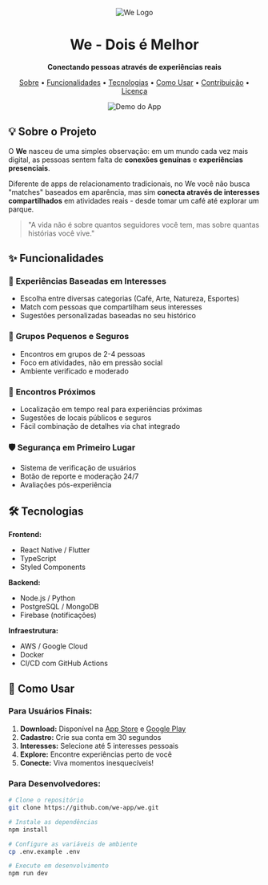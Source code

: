 <p align="center">
  <img src="https://via.placeholder.com/200x80/FF6B35/FFFFFF?text=We+Logo" alt="We Logo">
</p>

<h1 align="center">We - Dois é Melhor</h1>

<p align="center">
  <strong>Conectando pessoas através de experiências reais</strong>
</p>

<p align="center">
  <a href="#-sobre-o-projeto">Sobre</a> •
  <a href="#-funcionalidades">Funcionalidades</a> •
  <a href="#-tecnologias">Tecnologias</a> •
  <a href="#-como-usar">Como Usar</a> •
  <a href="#-contribuição">Contribuição</a> •
  <a href="#-licença">Licença</a>
</p>

<p align="center">
  <img src="https://via.placeholder.com/800x400/1A535C/FFFFFF?text=Demo+do+App+We" alt="Demo do App">
</p>

## 💡 Sobre o Projeto

O **We** nasceu de uma simples observação: em um mundo cada vez mais digital, as pessoas sentem falta de **conexões genuínas** e **experiências presenciais**.

Diferente de apps de relacionamento tradicionais, no We você não busca "matches" baseados em aparência, mas sim **conecta através de interesses compartilhados** em atividades reais - desde tomar um café até explorar um parque.

> "A vida não é sobre quantos seguidores você tem, mas sobre quantas histórias você vive."

## ✨ Funcionalidades

### 🎯 **Experiências Baseadas em Interesses**
- Escolha entre diversas categorias (Café, Arte, Natureza, Esportes)
- Match com pessoas que compartilham seus interesses
- Sugestões personalizadas baseadas no seu histórico

### 👥 **Grupos Pequenos e Seguros**
- Encontros em grupos de 2-4 pessoas
- Foco em atividades, não em pressão social
- Ambiente verificado e moderado

### 📍 **Encontros Próximos**
- Localização em tempo real para experiências próximas
- Sugestões de locais públicos e seguros
- Fácil combinação de detalhes via chat integrado

### 🛡️ **Segurança em Primeiro Lugar**
- Sistema de verificação de usuários
- Botão de reporte e moderação 24/7
- Avaliações pós-experiência

## 🛠 Tecnologias

**Frontend:**
- React Native / Flutter
- TypeScript
- Styled Components

**Backend:**
- Node.js / Python
- PostgreSQL / MongoDB
- Firebase (notificações)

**Infraestrutura:**
- AWS / Google Cloud
- Docker
- CI/CD com GitHub Actions

## 🚀 Como Usar

### Para Usuários Finais:
1. **Download:** Disponível na [App Store](#) e [Google Play](#)
2. **Cadastro:** Crie sua conta em 30 segundos
3. **Interesses:** Selecione até 5 interesses pessoais
4. **Explore:** Encontre experiências perto de você
5. **Conecte:** Viva momentos inesquecíveis!

### Para Desenvolvedores:
```bash
# Clone o repositório
git clone https://github.com/we-app/we.git

# Instale as dependências
npm install

# Configure as variáveis de ambiente
cp .env.example .env

# Execute em desenvolvimento
npm run dev
